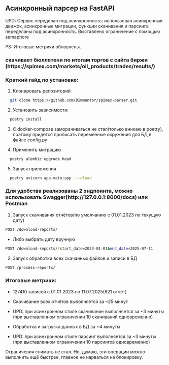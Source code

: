 <h2>Асинхронный парсер на FastAPI</h2>

UPD: Сервис переделан под асинхронность: использован асинхронный движок, асинхронные миграции, функции скачивания 
и парсинга переделаны под асинхронность. Выставлено ограничение с помощью semaphore

PS: Итоговые метрики обновлены.

<h3>скачивает бюллетени по итогам торгов с сайта биржи (https://spimex.com/markets/oil_products/trades/results/) </h3>

<h3>Краткий гайд по установке:</h3>

1)  Клонировать репозиторий

```sh
  git clone https://github.com/Dimmentor/spimex-parser.git
```

2) Установить зависимости:

```sh
  poetry install
```

3) С docker-compose заморачиваться не стал(только вникаю в poetry), поэтому придется прописать переменные окружения для БД в файле config.py

4) Применить миграцию

```sh
  poetry alembic upgrade head
```

5) Запуск приложения

```sh
  poetry uvicorn app.main:app --reload
```

<h3>Для удобства реализованы 2 эндпоинта, можно использовать Swagger(http://127.0.0.1:8000/docs) или Postman</h3> 

1) Запуск скачивания отчётов(по умолчанию с 01.01.2023 по текущую дату)

```sh
POST /download-reports/
```

* Либо выбрать дату вручную 
```sh
POST /download-reports/?start_date=2023-01-01&end_date=2025-07-11
```

2) Запуск обработки всех скачанных файлов и записи в БД
```sh
POST /process-reports/
```

<h3>Итоговые метрики:</h3>

* 127410 записей с 01.01.2023 по 11.07.2025(621 отчёт)

* Скачивание всех отчётов выполняется за ~25 минут 
* UPD: при асинхронном стиле скачивание выполняется за ~3 минуты (при выставленном ограничении 10 скачиваний одновременно)

* Обработка и загрузка данных в БД за ~4 минуты
* UPD: при асинхронном стиле парсинг выполняется за ~3 минуты (при выставленном ограничении 10 парсингов одновременно)

Ограничения снимать не стал. Но, думаю, эти операции можно выполнить ещё быстрее, главное не нарваться на блокировку.